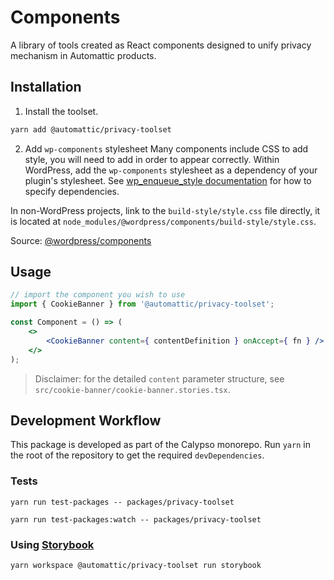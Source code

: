 # Components

A library of tools created as React components designed to unify privacy mechanism in Automattic products.

## Installation

1. Install the toolset.
```bash
yarn add @automattic/privacy-toolset
```

2. Add `wp-components` stylesheet
Many components include CSS to add style, you will need to add in order to appear correctly. Within WordPress, add the `wp-components` stylesheet as a dependency of your plugin's stylesheet. See [wp_enqueue_style documentation](https://developer.wordpress.org/reference/functions/wp_enqueue_style/#parameters) for how to specify dependencies.

In non-WordPress projects, link to the `build-style/style.css` file directly, it is located at `node_modules/@wordpress/components/build-style/style.css`.

Source: [@wordpress/components](https://www.npmjs.com/package/@wordpress/components)

## Usage

```jsx
// import the component you wish to use
import { CookieBanner } from '@automattic/privacy-toolset';

const Component = () => (
	<>
		<CookieBanner content={ contentDefinition } onAccept={ fn } />
	</>
);
```

> Disclaimer: for the detailed `content` parameter structure, see `src/cookie-banner/cookie-banner.stories.tsx`.

## Development Workflow

This package is developed as part of the Calypso monorepo. Run `yarn`
in the root of the repository to get the required `devDependencies`.

### Tests

`yarn run test-packages -- packages/privacy-toolset`

`yarn run test-packages:watch -- packages/privacy-toolset`

### Using [Storybook](https://storybook.js.org/)

`yarn workspace @automattic/privacy-toolset run storybook`
